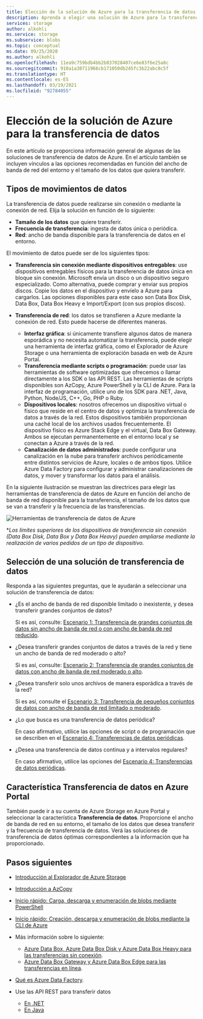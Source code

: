 ```yaml
---
title: Elección de la solución de Azure para la transferencia de datos | Microsoft Docs
description: Aprenda a elegir una solución de Azure para la transferencia de datos según el tamaño de estos y el ancho de banda de red disponible en el entorno.
services: storage
author: alkohli
ms.service: storage
ms.subservice: blobs
ms.topic: conceptual
ms.date: 09/25/2020
ms.author: alkohli
ms.openlocfilehash: 11ea9c759bdb4bb2b837028407ce6e83f6e25a8c
ms.sourcegitcommit: 910a1a38711966cb171050db245fc3b22abc8c5f
ms.translationtype: HT
ms.contentlocale: es-ES
ms.lasthandoff: 03/19/2021
ms.locfileid: "92784055"
---
```

# <a name="choose-an-azure-solution-for-data-transfer"></a>Elección de la solución de Azure para la transferencia de datos

En este artículo se proporciona información general de algunas de las soluciones de transferencia de datos de Azure. En el artículo también se incluyen vínculos a las opciones recomendadas en función del ancho de banda de red del entorno y el tamaño de los datos que quiera transferir.

## <a name="types-of-data-movement"></a>Tipos de movimientos de datos

La transferencia de datos puede realizarse sin conexión o mediante la conexión de red. Elija la solución en función de lo siguiente:

- **Tamaño de los datos** que quiere transferir.
- **Frecuencia de transferencia**: ingesta de datos única o periódica.
- **Red**: ancho de banda disponible para la transferencia de datos en el entorno.

El movimiento de datos puede ser de los siguientes tipos:

- **Transferencia sin conexión mediante dispositivos entregables**: use dispositivos entregables físicos para la transferencia de datos única en bloque sin conexión. Microsoft envía un disco o un dispositivo seguro especializado. Como alternativa, puede comprar y enviar sus propios discos. Copie los datos en el dispositivo y envíelo a Azure para cargarlos.  Las opciones disponibles para este caso son Data Box Disk, Data Box, Data Box Heavy e Import/Export (con sus propios discos).

- **Transferencia de red**: los datos se transfieren a Azure mediante la conexión de red. Esto puede hacerse de diferentes maneras.

    - **Interfaz gráfica**: si únicamente transfiere algunos datos de manera esporádica y no necesita automatizar la transferencia, puede elegir una herramienta de interfaz gráfica, como el Explorador de Azure Storage o una herramienta de exploración basada en web de Azure Portal.
    - **Transferencia mediante scripts o programación**: puede usar las herramientas de software optimizadas que ofrecemos o llamar directamente a los SDK o las API REST. Las herramientas de scripts disponibles son AzCopy, Azure PowerShell y la CLI de Azure. Para la interfaz de programación, utilice uno de los SDK para .NET, Java, Python, Node/JS, C++, Go, PHP o Ruby.
    - **Dispositivos locales**: nosotros ofrecemos un dispositivo virtual o físico que reside en el centro de datos y optimiza la transferencia de datos a través de la red. Estos dispositivos también proporcionan una caché local de los archivos usados frecuentemente. El dispositivo físico es Azure Stack Edge y el virtual, Data Box Gateway. Ambos se ejecutan permanentemente en el entorno local y se conectan a Azure a través de la red.
    - **Canalización de datos administrados**: puede configurar una canalización en la nube para transferir archivos periódicamente entre distintos servicios de Azure, locales o de ambos tipos. Utilice Azure Data Factory para configurar y administrar canalizaciones de datos, y mover y transformar los datos para el análisis.

En la siguiente ilustración se muestran las directrices para elegir las herramientas de transferencia de datos de Azure en función del ancho de banda de red disponible para la transferencia, el tamaño de los datos que se van a transferir y la frecuencia de las transferencias.

![Herramientas de transferencia de datos de Azure](media/storage-choose-data-transfer-solution/azure-data-transfer-options-3.png)

**Los límites superiores de los dispositivos de transferencia sin conexión (Data Box Disk, Data Box y Data Box Heavy) pueden ampliarse mediante la realización de varios pedidos de un tipo de dispositivo.*

## <a name="selecting-a-data-transfer-solution"></a>Selección de una solución de transferencia de datos

Responda a las siguientes preguntas, que le ayudarán a seleccionar una solución de transferencia de datos:

- ¿Es el ancho de banda de red disponible limitado o inexistente, y desea transferir grandes conjuntos de datos?
  
    Si es así, consulte: [Escenario 1: Transferencia de grandes conjuntos de datos sin ancho de banda de red o con ancho de banda de red reducido](storage-solution-large-dataset-low-network.md).
- ¿Desea transferir grandes conjuntos de datos a través de la red y tiene un ancho de banda de red moderado o alto?

    Si es así, consulte: [Escenario 2: Transferencia de grandes conjuntos de datos con ancho de banda de red moderado o alto](storage-solution-large-dataset-moderate-high-network.md).
- ¿Desea transferir solo unos archivos de manera esporádica a través de la red?

    Si es así, consulte el [Escenario 3: Transferencia de pequeños conjuntos de datos con ancho de banda de red limitado o moderado](storage-solution-small-dataset-low-moderate-network.md).
- ¿Lo que busca es una transferencia de datos periódica?

    En caso afirmativo, utilice las opciones de script o de programación que se describen en el [Escenario 4: Transferencias de datos periódicas](storage-solution-periodic-data-transfer.md).
- ¿Desea una transferencia de datos continua y a intervalos regulares?

    En caso afirmativo, utilice las opciones del [Escenario 4: Transferencias de datos periódicas](storage-solution-periodic-data-transfer.md).

## <a name="data-transfer-feature-in-azure-portal"></a>Característica Transferencia de datos en Azure Portal

También puede ir a su cuenta de Azure Storage en Azure Portal y seleccionar la característica **Transferencia de datos**. Proporcione el ancho de banda de red en su entorno, el tamaño de los datos que desea transferir y la frecuencia de transferencia de datos. Verá las soluciones de transferencia de datos óptimas correspondientes a la información que ha proporcionado. 

## <a name="next-steps"></a>Pasos siguientes

- [Introducción al Explorador de Azure Storage](https://azure.microsoft.com/resources/videos/introduction-to-microsoft-azure-storage-explorer/)
- [Introducción a AzCopy](./storage-use-azcopy-v10.md)
- [Inicio rápido: Carga, descarga y enumeración de blobs mediante PowerShell](../blobs/storage-quickstart-blobs-powershell.md)
- [Inicio rápido: Creación, descarga y enumeración de blobs mediante la CLI de Azure](../blobs/storage-quickstart-blobs-cli.md)
- Más información sobre lo siguiente:

    - [Azure Data Box, Azure Data Box Disk y Azure Data Box Heavy para las transferencias sin conexión](../../databox/index.yml).
    - [Azure Data Box Gateway y Azure Data Box Edge para las transferencias en línea](../../databox-online/index.yml).
- [Qué es Azure Data Factory](../../data-factory/copy-activity-overview.md).
- Use las API REST para transferir datos

    - [En .NET](/dotnet/api/overview/azure/storage)
    - [En Java](/java/api/overview/azure/storage)
